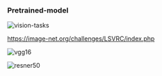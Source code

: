### Pretrained-model


![vision-tasks](https://user-images.githubusercontent.com/54794815/137377156-fe6e9cb5-226e-4b02-be45-18c2439d0d64.png)


https://image-net.org/challenges/LSVRC/index.php


![vgg16](https://user-images.githubusercontent.com/54794815/141404730-f5d05c51-2e7c-40d1-b8fd-8f6b2131de19.png)


![resner50](https://user-images.githubusercontent.com/54794815/141404735-20f11543-9e51-4354-8bc3-f1500e0ccfcb.png)
